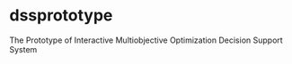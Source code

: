 dssprototype
============

The Prototype of Interactive Multiobjective Optimization Decision Support System
